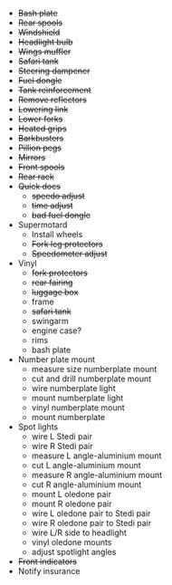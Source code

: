 * ~~Bash plate~~
* ~~Rear spools~~
* ~~Windshield~~
* ~~Headlight bulb~~
* ~~Wings muffler~~
* ~~Safari tank~~
* ~~Steering dampener~~
* ~~Fuel dongle~~
* ~~Tank reinforcement~~
* ~~Remove reflectors~~
* ~~Lowering link~~
* ~~Lower forks~~
* ~~Heated grips~~
* ~~Barkbusters~~
* ~~Pillion pegs~~
* ~~Mirrors~~
* ~~Front spools~~
* ~~Rear rack~~
* ~~Quick docs~~
  * ~~speedo adjust~~
  * ~~time adjust~~
  * ~~bad fuel dongle~~
* Supermotard
  * Install wheels
  * ~~Fork leg protectors~~
  * ~~Speedometer adjust~~
* Vinyl
  * ~~fork protectors~~
  * ~~rear fairing~~
  * ~~luggage box~~
  * frame
  * ~~safari tank~~
  * swingarm
  * engine case?
  * rims
  * bash plate
* Number plate mount
  * measure size numberplate mount
  * cut and drill numberplate mount
  * wire numberplate light
  * mount numberplate light
  * vinyl numberplate mount
  * mount numberplate
* Spot lights
  * wire L Stedi pair
  * wire R Stedi pair
  * measure L angle-aluminium mount
  * cut L angle-aluminium mount
  * measure R angle-aluminium mount
  * cut R angle-aluminium mount
  * mount L oledone pair
  * mount R oledone pair
  * wire L oledone pair to Stedi pair
  * wire R oledone pair to Stedi pair
  * wire L/R side to headlight
  * vinyl oledone mounts
  * adjust spotlight angles
* ~~Front indicators~~
* Notify insurance
